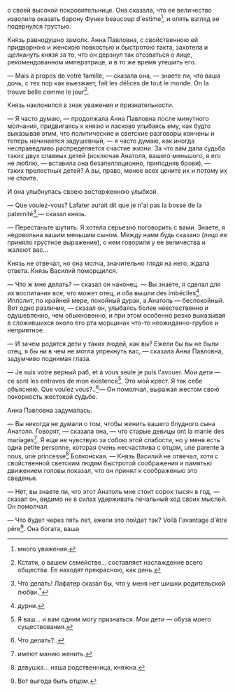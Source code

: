 о своей высокой покровительнице. Она сказала, что ее величество изволила оказать барону Функе beaucoup d'estime[^15], и опять взгляд ее подернулся грустью.

Князь равнодушно замолк. Анна Павловна, с свойственною ей придворною и женскою ловкостью и быстротою такта, захотела и щелкануть князя за то, что он дерзнул так отозваться о лице, рекомендованном императрице, и в то же время утешить его.

— Mais à propos de votre famille, — сказала она, — знаете ли, что ваша дочь, с тех пор как выезжает, fait les délices de tout le monde. On la trouve belle comme le jour[^16].

Князь наклонился в знак уважения и признательности.

— Я часто думаю, — продолжала Анна Павловна после минутного молчания, придвигаясь к князю и ласково улыбаясь ему, как будто выказывая этим, что политические и светские разговоры кончены и теперь начинается задушевный, — я часто думаю, как иногда несправедливо распределяется счастие жизни. За что вам дала судьба таких двух славных детей (исключая Анатоля, вашего меньшого, я его не люблю, — вставила она безапелляционно, приподняв брови), — таких прелестных детей? А вы, право, менее всех цените их и потому их не ст*о*ите.

И она улыбнулась своею восторженною улыбкой.

— Que voulez-vous? Lafater aurait dit que je n'ai pas la bosse de la paternité[^17],— сказал князь.

— Перестаньте шутить. Я хотела серьезно поговорить с вами. Знаете, я недовольна вашим меньшим сыном. Между нами будь сказано (лицо ее приняло грустное выражение), о нем говорили у ее величества и жалеют вас…

Князь не отвечал, но она молча, значительно глядя на него, ждала ответа. Князь Василий поморщился.

— Что ж мне делать? — сказал он наконец. — Вы знаете, я сделал для их воспитания все, что может отец, и оба вышли des imbéciles[^18]. Ипполит, по крайней мере, покойный дурак, а Анатоль — беспокойный. Вот одно различие, — сказал он, улыбаясь более неестественно и одушевленно, чем обыкновенно, и при этом особенно резко выказывая в сложившихся около его рта морщинах что-то неожиданно-грубое и неприятное.

— И зачем родятся дети у таких людей, как вы? Ежели бы вы не были отец, я бы ни в чем не могла упрекнуть вас, — сказала Анна Павловна, задумчиво поднимая глаза.

— Je suis votre верный раб, et à vous seule je puis l'avouer. Мои дети — ce sont les entraves de mon existence[^19]. Это мой крест. Я так себе объясняю. Que voulez vous?..[^20]— Он помолчал, выражая жестом свою покорность жестокой судьбе.

Анна Павловна задумалась.

— Вы никогда не думали о том, чтобы женить вашего блудного сына Анатоля. Говорят, — сказала она, — что старые девицы ont la manie des mariages[^21]. Я еще не чувствую за собою этой слабости, но у меня есть одна petite personne, которая очень несчастлива с отцом, une parente à nous, une princesse[^22] Болконская. — Князь Василий не отвечал, хотя с свойственной светским людям быстротой соображения и памятью движением головы показал, что он принял к соображенью это сведенье.

— Нет, вы знаете ли, что этот Анатоль мне стоит сорок тысяч в год, — сказал он, видимо не в силах удерживать печальный ход своих мыслей. Он помолчал.

— Что будет через пять лет, ежели это пойдет так? Voilà l'avantage d'être père[^23]. Она богата, ваша

[^15]: много уважения.

[^16]: Кстати, о вашем семействе… составляет наслаждение всего общества. Ее находят прекрасною, как день.

[^17]: Что делать! Лафатер сказал бы, что у меня нет шишки родительской любви.[<sup>\*</sup>](#c_11)

[^18]: дурни.

[^19]: Я ваш… и вам одним могу признаться. Мои дети — обуза моего существования.

[^20]: Что делать?..

[^21]: имеют манию женить.

[^22]: девушка… наша родственница, княжна.

[^23]: Вот выгода быть отцом.